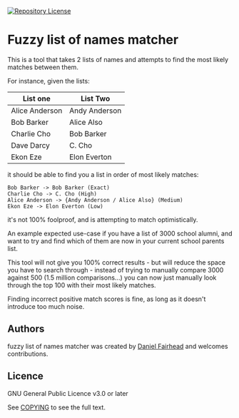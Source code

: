 [![Repository License](https://img.shields.io/badge/license-GPL%20v3.0-brightgreen.svg)](COPYING)

# Fuzzy list of names matcher

This is a tool that takes 2 lists of names and attempts to find the most
likely matches between them.

For instance, given the lists:

| List one | List Two |
| -------- | -------- |
| Alice Anderson | Andy Anderson |
| Bob Barker | Alice Also |
| Charlie Cho | Bob Barker |
| Dave Darcy | C. Cho |
| Ekon Eze | Elon Everton |

it should be able to find you a list in order of most likely matches:

```
Bob Barker -> Bob Barker (Exact)
Charlie Cho -> C. Cho (High)
Alice Anderson -> {Andy Anderson / Alice Also} (Medium)
Ekon Eze -> Elon Everton (Low)
```

it's not 100% foolproof, and is attempting to match optimistically.

An example expected use-case if you have a list of 3000 school alumni,
and want to try and find which of them are now in your current school parents list.

This tool will not give you 100% correct results - but will reduce the space you have
to search through - instead of trying to manually compare 3000 against 500
(1.5 million comparisons...) you can now just manually look through the top 100
with their most likely matches.

Finding incorrect positive match scores is fine, as long as it doesn't introduce
too much noise.

## Authors

fuzzy list of names matcher was created by [Daniel Fairhead](https://github.com/danthedeckie)
and welcomes contributions.

## Licence

GNU General Public Licence v3.0 or later

See [COPYING](COPYING) to see the full text.

